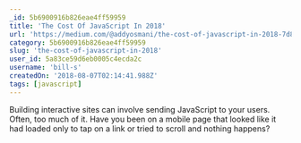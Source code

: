 ```yaml
---
_id: 5b6900916b826eae4ff59959
title: 'The Cost Of JavaScript In 2018'
url: 'https://medium.com/@addyosmani/the-cost-of-javascript-in-2018-7d8950fbb5d4'
category: 5b6900916b826eae4ff59959
slug: 'the-cost-of-javascript-in-2018'
user_id: 5a83ce59d6eb0005c4ecda2c
username: 'bill-s'
createdOn: '2018-08-07T02:14:41.988Z'
tags: [javascript]
---
```


Building interactive sites can involve sending JavaScript to your users. Often, too much of it. Have you been on a mobile page that looked like it had loaded only to tap on a link or tried to scroll and nothing happens?


